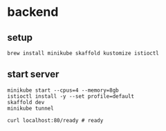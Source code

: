 # backend

## setup

```shell
brew install minikube skaffold kustomize istioctl
```

## start server

```shell
minikube start --cpus=4 --memory=8gb
istioctl install -y --set profile=default
skaffold dev
minikube tunnel

curl localhost:80/ready # ready
```
